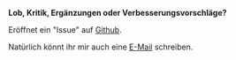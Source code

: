 **Lob, Kritik, Ergänzungen oder Verbesserungsvorschläge?** 

Eröffnet ein "Issue" auf [Github](https://github.com/Kollektive-Geographie-Heidelberg/Kollektive-Geographie-Heidelberg/issues).

Natürlich könnt ihr mir auch eine [E-Mail](http://kollektive-geographie-heidelberg.de/about/kontakt.html) schreiben.
